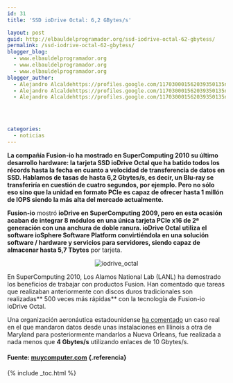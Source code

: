 ```yaml
---
id: 31
title: 'SSD ioDrive Octal: 6,2 GBytes/s'

layout: post
guid: http://elbauldelprogramador.org/ssd-iodrive-octal-62-gbytess/
permalink: /ssd-iodrive-octal-62-gbytess/
blogger_blog:
  - www.elbauldelprogramador.org
  - www.elbauldelprogramador.org
  - www.elbauldelprogramador.org
blogger_author:
  - Alejandro Alcaldehttps://profiles.google.com/117030001562039350135noreply@blogger.com
  - Alejandro Alcaldehttps://profiles.google.com/117030001562039350135noreply@blogger.com
  - Alejandro Alcaldehttps://profiles.google.com/117030001562039350135noreply@blogger.com

  
  
  
categories:
  - noticias
---
```

**La compañía Fusion-io ha mostrado en SuperComputing 2010 su último desarrollo hardware: la tarjeta SSD ioDrive Octal que ha batido todos los récords hasta la fecha en cuanto a velocidad de transferencia de datos en SSD. Hablamos de tasas de hasta 6,2 Gbytes/s, es decir, un Blu-ray se transferiría en cuestión de cuatro segundos, por ejemplo. Pero no sólo eso sino que la unidad en formato PCIe es capaz de ofrecer hasta 1 millón de IOPS siendo la más alta del mercado actualmente.**

**Fusion-io** mostró **ioDrive **en SuperComputing 2009, pero en esta ocasión acaban de integrar 8 módulos en una única tarjeta** PCIe x16 de 2ª generación **con una anchura de doble ranura.** ioDrive Octal **utiliza el software ioSphere Software Platform convirtiéndola en una solución software /&nbsp;hardware y servicios para servidores, siendo capaz de almacenar** hasta 5,7 Tbytes** por tarjeta.

<p style="text-align: center;">
  <img src="http://4.bp.blogspot.com/_IlK2pNFFgGM/TOjwkIrLpjI/AAAAAAAAAE4/wSfF8q7Yzy8/s1600/iodrive_octal.JPG" alt="iodrive_octal" />
</p>

En SuperComputing 2010, Los Alamos National Lab (LANL) ha demostrado los beneficios de trabajar con productos Fusion. Han comentado que tareas que realizaban anteriormente con discos duros tradicionales son realizadas** 500 veces más rápidas** con la tecnología de Fusion-io ioDrive Octal.

Una organización aeronáutica estadounidense <a href="http://www.dvhardware.net/article46622.html" target="_blank">ha comentado</a> un caso real en el que mandaron datos desde unas instalaciones en Illinois a otra de Maryland para posteriormente mandarlos a Nueva Orleans, fue realizada a nada menos que **4 Gbytes/s** utilizando enlaces de 10 Gbytes/s.

#### Fuente: <a href="http://muycomputer.com/FrontOffice/ZonaPractica/Especiales/especialDet/_wE9ERk2XxDAFrrvfQ2JWaU1Rk_6PXSz6dnyQZOI-ShEBCnfjPA4en42X5BW-bdIu#" target="_blank">muycomputer.com</a> {.referencia}



{% include _toc.html %}
